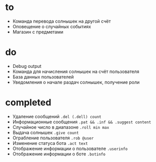﻿# to

* Команда перевода солнышек на другой счёт
* Оповещение о случайных событиях
* Магазин с предметами

# do

* Debug output
* Команда для начисления солнышек на счёт пользователя
* База данных пользователей
* Уведомления о начале раздач солнышек, получение роли

# completed

* Удаление сообщений `.del (.dell) count`
* Информационные сообщения `.pat && .inf && .suggest content`
* Случайное число в диапазоне `.roll min max`
* Выдача солнышек `.give count`
* Ограбление пользователя `.rob @user`
* Изменение статуса бота `.act text`
* Отображение информации о пользователе `.userinfo`
* Отображение информации о боте `.botinfo`